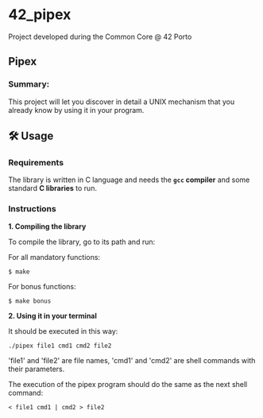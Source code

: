 # 42_pipex
Project developed during the Common Core @ 42 Porto

## Pipex

### Summary:
This project will let you discover in detail a UNIX mechanism that you already know by using it in your program.

## 🛠️ Usage

### Requirements

The library is written in C language and needs the **`gcc` compiler** and some standard **C libraries** to run.

### Instructions

**1. Compiling the library**

To compile the library, go to its path and run:

For all mandatory functions:

```shell
$ make
```

For bonus functions:

```shell
$ make bonus
```

**2. Using it in your terminal**

It should be executed in this way:

```shell
./pipex file1 cmd1 cmd2 file2
```
'file1' and 'file2' are file names, 'cmd1' and 'cmd2' are shell commands with their parameters.

The execution of the pipex program should do the same as the next shell command:

```shell
< file1 cmd1 | cmd2 > file2
```
